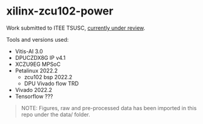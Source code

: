 # xilinx-zcu102-power
Work submitted to ITEE TSUSC, [currently under review](https://mc.manuscriptcentral.com/cs-ieee).

Tools and versions used:
  * Vitis-AI 3.0
  * DPUCZDX8G IP v4.1
  * XCZU9EG MPSoC
  * Petalinux 2022.2
    * zcu102 bsp 2022.2
    * DPU Vivado flow TRD
  * Vivado 2022.2
  * Tensorflow ???

> NOTE: Figures, raw and pre-processed data has been imported in this repo under the data/ folder.
